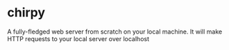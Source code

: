 # chirpy
A fully-fledged web server from scratch on your local machine. It will make HTTP requests to your local server over localhost
